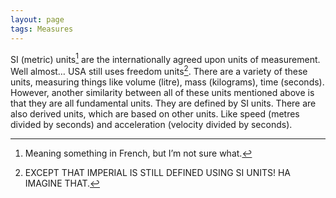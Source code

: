 ```yaml
---
layout: page
tags: Measures 
---
```


SI (metric) units[^1] are the internationally agreed upon units of measurement. Well almost… USA still uses freedom units[^2]. There are a variety of these units, measuring things like volume (litre), mass (kilograms), time (seconds). However, another similarity between all of these units mentioned above is that they are all fundamental units. They are defined by SI units. There are also derived units, which are based on other units. Like speed (metres divided by seconds) and acceleration (velocity divided by seconds).

[^1]: Meaning something in French, but I’m not sure what.
[^2]: EXCEPT THAT IMPERIAL IS STILL DEFINED USING SI UNITS! HA IMAGINE THAT.